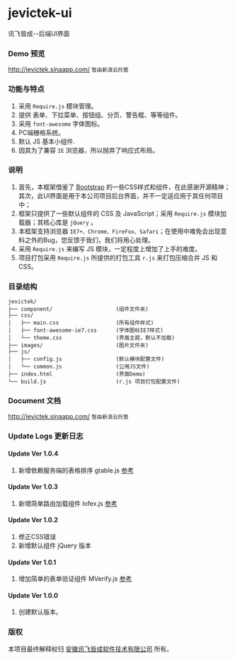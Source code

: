 # jevictek-ui
讯飞皆成--后端UI界面

### Demo 预览
http://jevictek.sinaapp.com/ ``暂由新浪云托管``

### 功能与特点
1. 采用 ``Require.js`` 模块管理。
2. 提供 表单、下拉菜单、按钮组、分页、警告框、等等组件。
3. 采用 ``font-awesome`` 字体图标。
4. PC端栅格系统。
5. 默认 JS 基本小组件.
6. 因其为了兼容 ``IE`` 浏览器，所以抛弃了响应式布局。

### 说明
1. 首先，本框架借鉴了 [Bootstrap](http://getbootstrap.com/) 的一些CSS样式和组件，在此感谢开源精神；其次，此UI界面是用于本公司项目后台界面，并不一定适应用于其任何项目中；
2. 框架只提供了一些默认组件的 CSS 及 JavaScript；采用 ``Require.js`` 模块加载器；其核心库是 ``jQuery`` 。
3. 本框架支持浏览器 ``IE7+、Chrome、FireFox、Safari``；在使用中难免会出现意料之外的Bug，您反馈于我们，我们将用心处理。
4. 采用 ``Require.js`` 来编写 JS 模块，一定程度上增加了上手的难度。
5. 项目打包采用 ``Require.js`` 所提供的打包工具 ``r.js`` 来打包压缩合并 JS 和 CSS。

### 目录结构
```
jevictek/
├── component/                    (组件文件夹)
├── css/
│   ├── main.css                  (所有组件样式)
│   ├── font-awesome-ie7.css      (字体图标IE7样式)
│   └── theme.css                 (界面主题，默认不加载)   
├── images/                       (图片文件夹)
├── js/
│   ├── config.js                 (默认模块配置文件)
│   └── common.js                 (公用JS文件)
├── index.html                    (界面Demo)
└── build.js                      (r.js 项目打包配置文件)
```

### Document 文档
http://jevictek.sinaapp.com/ ``暂由新浪云托管``

### Update Logs 更新日志
#### Update Ver 1.0.4
1. 新增依赖服务端的表格排序 gtable.js [参考](http://jevictek.sinaapp.com/js-gtable.html)

#### Update Ver 1.0.3
1. 新增简单路由加载组件 lofex.js [参考](http://jevictek.sinaapp.com/js-lofex.html)

#### Update Ver 1.0.2
1. 修正CSS错误
2. 新增默认组件 jQuery 版本

#### Update Ver 1.0.1
1. 增加简单的表单验证组件 MVerify.js [参考](http://jevictek.sinaapp.com/js-verify.html)

#### Update Ver 1.0.0
1. 创建默认版本。

### 版权
本项目最终解释权归 [安徽讯飞皆成软件技术有限公司](http://www.jevictek.com/) 所有。
